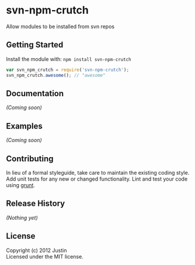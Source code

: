 # svn-npm-crutch

Allow modules to be installed from svn repos

## Getting Started
Install the module with: `npm install svn-npm-crutch`

```javascript
var svn_npm_crutch = require('svn-npm-crutch');
svn_npm_crutch.awesome(); // "awesome"
```

## Documentation
_(Coming soon)_

## Examples
_(Coming soon)_

## Contributing
In lieu of a formal styleguide, take care to maintain the existing coding style. Add unit tests for any new or changed functionality. Lint and test your code using [grunt](http://gruntjs.com/).

## Release History
_(Nothing yet)_

## License
Copyright (c) 2012 Justin  
Licensed under the MIT license.
